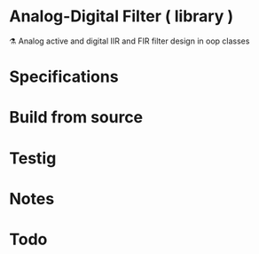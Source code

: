 # Analog-Digital Filter ( library )

:alembic: Analog active and digital IIR and FIR filter design in oop classes

# Specifications

# Build from source

# Testig

# Notes

# Todo